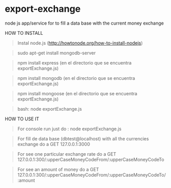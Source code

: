 export-exchange
===============

node js app/service for to fill a data base with the current money exchange


HOW TO INSTALL

> Instal node.js (http://howtonode.org/how-to-install-nodejs)

> sudo apt-get install mongodb-server

> npm install express (en el directorio que se encuentra exportExchange.js)

> npm install mongodb (en el directorio que se encuentra exportExchange.js)

> npm install mongoose (en el directorio que se encuentra exportExchange.js)

> bash: node exportExchange.js


HOW TO USE IT

> For console run just do : node exportExchange.js

> For fill de data base (dbtest@localhost) with all the currencies exchange do a GET 127.0.0.1:3000 

> For see one particular exchange rate do a GET 127.0.0.1:300/:upperCaseMoneyCodeFrom/:upperCaseMoneyCodeTo

> For see an amount of money do a GET 127.0.0.1:300/:upperCaseMoneyCodeFrom/:upperCaseMoneyCodeTo/:amount



